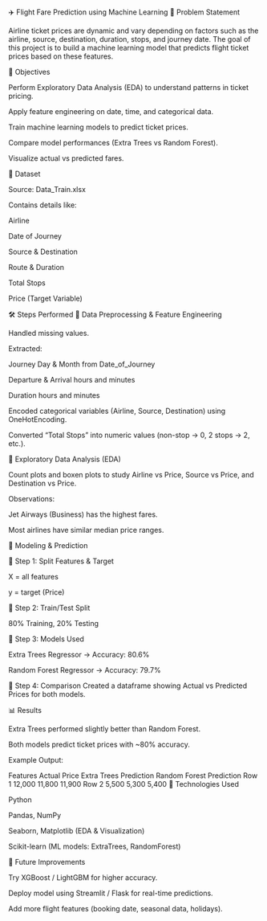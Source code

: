 ✈️ Flight Fare Prediction using Machine Learning
📌 Problem Statement

Airline ticket prices are dynamic and vary depending on factors such as the airline, source, destination, duration, stops, and journey date. The goal of this project is to build a machine learning model that predicts flight ticket prices based on these features.

🎯 Objectives

Perform Exploratory Data Analysis (EDA) to understand patterns in ticket pricing.

Apply feature engineering on date, time, and categorical data.

Train machine learning models to predict ticket prices.

Compare model performances (Extra Trees vs Random Forest).

Visualize actual vs predicted fares.

📂 Dataset

Source: Data_Train.xlsx

Contains details like:

Airline

Date of Journey

Source & Destination

Route & Duration

Total Stops

Price (Target Variable)

🛠️ Steps Performed
🔹 Data Preprocessing & Feature Engineering

Handled missing values.

Extracted:

Journey Day & Month from Date_of_Journey

Departure & Arrival hours and minutes

Duration hours and minutes

Encoded categorical variables (Airline, Source, Destination) using OneHotEncoding.

Converted “Total Stops” into numeric values (non-stop → 0, 2 stops → 2, etc.).

🔹 Exploratory Data Analysis (EDA)

Count plots and boxen plots to study Airline vs Price, Source vs Price, and Destination vs Price.

Observations:

Jet Airways (Business) has the highest fares.

Most airlines have similar median price ranges.

🔹 Modeling & Prediction

📌 Step 1: Split Features & Target

X = all features

y = target (Price)

📌 Step 2: Train/Test Split

80% Training, 20% Testing

📌 Step 3: Models Used

Extra Trees Regressor → Accuracy: 80.6%

Random Forest Regressor → Accuracy: 79.7%

📌 Step 4: Comparison
Created a dataframe showing Actual vs Predicted Prices for both models.

📊 Results

Extra Trees performed slightly better than Random Forest.

Both models predict ticket prices with ~80% accuracy.

Example Output:

Features	Actual Price	Extra Trees Prediction	Random Forest Prediction
Row 1	12,000	11,800	11,900
Row 2	5,500	5,300	5,400
🚀 Technologies Used

Python

Pandas, NumPy

Seaborn, Matplotlib (EDA & Visualization)

Scikit-learn (ML models: ExtraTrees, RandomForest)

📌 Future Improvements

Try XGBoost / LightGBM for higher accuracy.

Deploy model using Streamlit / Flask for real-time predictions.

Add more flight features (booking date, seasonal data, holidays).
